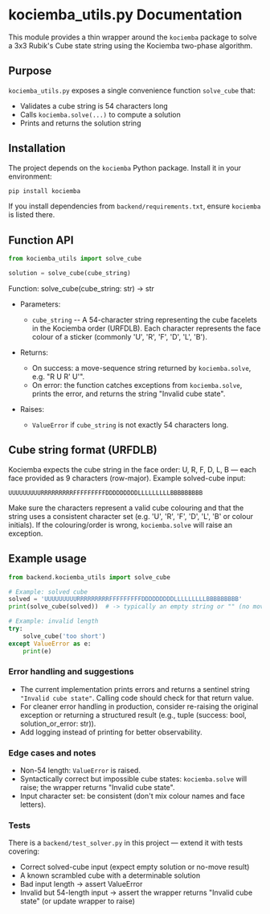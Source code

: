 # kociemba_utils.py Documentation

This module provides a thin wrapper around the `kociemba` package to solve a 3x3 Rubik's Cube state string using the Kociemba two-phase algorithm.

## Purpose

`kociemba_utils.py` exposes a single convenience function `solve_cube` that:
- Validates a cube string is 54 characters long
- Calls `kociemba.solve(...)` to compute a solution
- Prints and returns the solution string

## Installation

The project depends on the `kociemba` Python package. Install it in your environment:

```bash
pip install kociemba
```

If you install dependencies from `backend/requirements.txt`, ensure `kociemba` is listed there.

## Function API

```py
from kociemba_utils import solve_cube

solution = solve_cube(cube_string)
```

Function: solve_cube(cube_string: str) -> str

- Parameters:
  - `cube_string` -- A 54-character string representing the cube facelets in the Kociemba order (URFDLB). Each character represents the face colour of a sticker (commonly 'U', 'R', 'F', 'D', 'L', 'B').

- Returns:
  - On success: a move-sequence string returned by `kociemba.solve`, e.g. "R U R' U'".
  - On error: the function catches exceptions from `kociemba.solve`, prints the error, and returns the string "Invalid cube state".

- Raises:
  - `ValueError` if `cube_string` is not exactly 54 characters long.

## Cube string format (URFDLB)

Kociemba expects the cube string in the face order: U, R, F, D, L, B — each face provided as 9 characters (row-major). Example solved-cube input:

```
UUUUUUUUURRRRRRRRRFFFFFFFFFDDDDDDDDDLLLLLLLLLBBBBBBBBB
```

Make sure the characters represent a valid cube colouring and that the string uses a consistent character set (e.g. 'U', 'R', 'F', 'D', 'L', 'B' or colour initials). If the colouring/order is wrong, `kociemba.solve` will raise an exception.

## Example usage

```py
from backend.kociemba_utils import solve_cube

# Example: solved cube
solved = 'UUUUUUUUURRRRRRRRRFFFFFFFFFDDDDDDDDDLLLLLLLLLBBBBBBBBB'
print(solve_cube(solved))  # -> typically an empty string or "" (no moves needed)

# Example: invalid length
try:
    solve_cube('too short')
except ValueError as e:
    print(e)
```

### Error handling and suggestions

- The current implementation prints errors and returns a sentinel string `"Invalid cube state"`. Calling code should check for that return value.
- For cleaner error handling in production, consider re-raising the original exception or returning a structured result (e.g., tuple (success: bool, solution_or_error: str)).
- Add logging instead of printing for better observability.

### Edge cases and notes

- Non-54 length: `ValueError` is raised.
- Syntactically correct but impossible cube states: `kociemba.solve` will raise; the wrapper returns "Invalid cube state".
- Input character set: be consistent (don't mix colour names and face letters).

### Tests

There is a `backend/test_solver.py` in this project — extend it with tests covering:
- Correct solved-cube input (expect empty solution or no-move result)
- A known scrambled cube with a determinable solution
- Bad input length -> assert ValueError
- Invalid but 54-length input -> assert the wrapper returns "Invalid cube state" (or update wrapper to raise)


